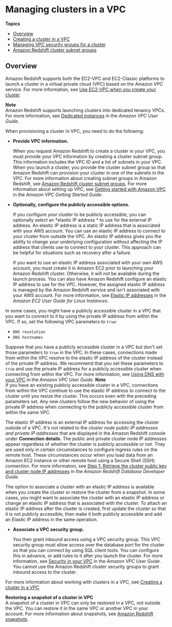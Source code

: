 # Managing clusters in a VPC<a name="managing-clusters-vpc"></a>

**Topics**
+ [Overview](#managing-clusters-in-vpc-overview)
+ [Creating a cluster in a VPC](getting-started-cluster-in-vpc.md)
+ [Managing VPC security groups for a cluster](managing-vpc-security-groups.md)
+ [Amazon Redshift cluster subnet groups](working-with-cluster-subnet-groups.md)

## Overview<a name="managing-clusters-in-vpc-overview"></a>

Amazon Redshift supports both the EC2\-VPC and EC2\-Classic platforms to launch a cluster in a virtual private cloud \(VPC\) based on the Amazon VPC service\. For more information, see [Use EC2\-VPC when you create your cluster](working-with-clusters.md#cluster-platforms)\.

**Note**  
Amazon Redshift supports launching clusters into dedicated tenancy VPCs\. For more information, see [Dedicated instances](https://docs.aws.amazon.com/vpc/latest/userguide/dedicated-instance.html) in the *Amazon VPC User Guide*\.

When provisioning a cluster in VPC, you need to do the following:
+ **Provide VPC information\.**

  When you request Amazon Redshift to create a cluster in your VPC, you must provide your VPC information by creating a cluster subnet group\. This information includes the VPC ID and a list of subnets in your VPC\. When you launch a cluster, you provide the cluster subnet group so that Amazon Redshift can provision your cluster in one of the subnets in the VPC\. For more information about creating subnet groups in Amazon Redshift, see [Amazon Redshift cluster subnet groups](working-with-cluster-subnet-groups.md)\. For more information about setting up VPC, see [Getting started with Amazon VPC](https://docs.aws.amazon.com/AmazonVPC/latest/GettingStartedGuide/GetStarted.html) in the *Amazon VPC Getting Started Guide*\.
+  **Optionally, configure the publicly accessible options\.** 

   If you configure your cluster to be publicly accessible, you can optionally select an *elastic IP address * to use for the external IP address\. An elastic IP address is a static IP address that is associated with your AWS account\. You can use an elastic IP address to connect to your cluster from outside the VPC\. An elastic IP address gives you the ability to change your underlying configuration without affecting the IP address that clients use to connect to your cluster\. This approach can be helpful for situations such as recovery after a failure\. 

   If you want to use an elastic IP address associated with your own AWS account, you must create it in Amazon EC2 prior to launching your Amazon Redshift cluster\. Otherwise, it will not be available during the launch process\. You can also have Amazon Redshift configure an elastic IP address to use for the VPC\. However, the assigned elastic IP address is managed by the Amazon Redshift service and isn't associated with your AWS account\. For more information, see [Elastic IP addresses](https://docs.aws.amazon.com/AWSEC2/latest/UserGuide/elastic-ip-addresses-eip.html) in the *Amazon EC2 User Guide for Linux Instances*\. 

  In some cases, you might have a publicly accessible cluster in a VPC that you want to connect to it by using the private IP address from within the VPC\. If so, set the following VPC parameters to `true`: 
  +  `DNS resolution` 
  +  `DNS hostnames` 

  Suppose that you have a publicly accessible cluster in a VPC but don't set those parameters to `true` in the VPC\. In these cases, connections made from within the VPC resolve to the elastic IP address of the cluster instead of the private IP address\. We recommend that you set these parameters to `true` and use the private IP address for a publicly accessible cluster when connecting from within the VPC\. For more information, see [Using DNS with your VPC](https://docs.aws.amazon.com/vpc/latest/userguide/vpc-dns.html) in the *Amazon VPC User Guide\.* 
**Note**  
If you have an existing publicly accessible cluster in a VPC, connections from within the VPC continue to use the elastic IP address to connect to the cluster until you resize the cluster\. This occurs even with the preceding parameters set\. Any new clusters follow the new behavior of using the private IP address when connecting to the publicly accessible cluster from within the same VPC\. 

   The elastic IP address is an external IP address for accessing the cluster outside of a VPC\. It's not related to the *cluster node public IP addresses and private IP addresses* that are displayed in the Amazon Redshift console under **Connection details**\. The public and private cluster node IP addresses appear regardless of whether the cluster is publicly accessible or not\. They are used only in certain circumstances to configure ingress rules on the remote host\. These circumstances occur when you load data from an Amazon EC2 instance or other remote host using a Secure Shell \(SSH\) connection\. For more information, see [Step 1: Retrieve the cluster public key and cluster node IP addresses](https://docs.aws.amazon.com/redshift/latest/dg/load-from-host-steps-retrieve-key-and-ips.html) in the *Amazon Redshift Database Developer Guide\.* 

   The option to associate a cluster with an elastic IP address is available when you create the cluster or restore the cluster from a snapshot\. In some cases, you might want to associate the cluster with an elastic IP address or change an elastic IP address that is associated with the cluster\. To attach an elastic IP address after the cluster is created, first update the cluster so that it is not publicly accessible, then make it both publicly accessible and add an Elastic IP address in the same operation\.  
+ **Associate a VPC security group\.**

  You then grant inbound access using a VPC security group\. This VPC security group must allow access over the database port for the cluster so that you can connect by using SQL client tools\. You can configure this in advance, or add rules to it after you launch the cluster\. For more information, see [Security in your VPC](https://docs.aws.amazon.com/AmazonVPC/latest/UserGuide/VPC_SecurityGroups.html) in the *Amazon VPC User Guide*\. You cannot use the Amazon Redshift cluster security groups to grant inbound access to the cluster\. 

For more information about working with clusters in a VPC, see [Creating a cluster in a VPC](getting-started-cluster-in-vpc.md)\.

**Restoring a snapshot of a cluster in VPC**  
A snapshot of a cluster in VPC can only be restored in a VPC, not outside the VPC\. You can restore it in the same VPC or another VPC in your account\. For more information about snapshots, see [Amazon Redshift snapshots](working-with-snapshots.md)\.